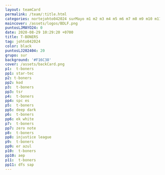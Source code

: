 ```yaml
---
layout: teamCard
permalink: /team/:title.html
categories: nortejohto042024 surMayo m1 m2 m3 m4 m5 m6 m7 m8 m9 m10 m11
maincover: /assets/logos/BDLF.png
puntosLJMAYO24: 0
date: 2020-08-29 10:29:20 +0700
title: T-BONERS
tag: johto042024
color: black
puntosLJ202404: 20
grupo: sur
background: '#F16C38'
cover: /assets/backCard.png
p1:  t-boners
pp1: star-tec
p2: t-boners
pp2: kod
p3:  t-boners
pp3: tsr
p4:  t-boners
pp4: spc es
p5:  t-boners
pp5: deep dark
p6:  t-boners
pp6: ek white
p7:  t-boners
pp7: zero note
p8:  t-boners
pp8: injustice league
p9:  t-boners
pp9: er azul
p10:  t-boners
pp10: aep
p11:  t-boners
pp11: dfs sap
---
```



